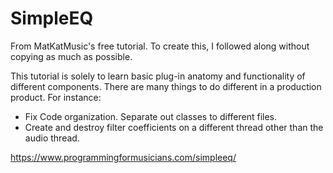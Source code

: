 # SimpleEQ

From MatKatMusic's free tutorial. To create this, I followed along without copying as much as possible. 

This tutorial is solely to learn basic plug-in anatomy and functionality of different components. There are many things to do different in a production product. For instance:
- Fix Code organization. Separate out classes to different files. 
- Create and destroy filter coefficients on a different thread other than the audio thread. 

https://www.programmingformusicians.com/simpleeq/
